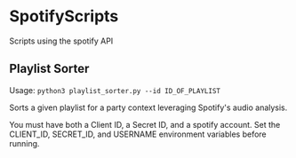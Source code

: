 # SpotifyScripts
Scripts using the spotify API

## Playlist Sorter

Usage: `python3 playlist_sorter.py --id ID_OF_PLAYLIST`

Sorts a given playlist for a party context leveraging Spotify's audio analysis. 

You must have both a Client ID, a Secret ID, and a spotify account. Set the CLIENT_ID, SECRET_ID, and USERNAME environment variables before running. 

